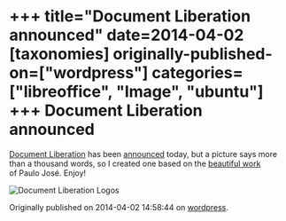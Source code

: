 +++
title="Document Liberation announced"
date=2014-04-02
[taxonomies]
originally-published-on=["wordpress"]
categories=["libreoffice", "Image", "ubuntu"]
+++
Document Liberation announced
=============================

<a href="http://www.documentliberation.org/">Document Liberation</a> has been <a href="http://blog.documentfoundation.org/2014/04/02/old-unaccessible-documents-rejoice/">announced</a> today, but a picture says more than a thousand words, so I created one based on the <a href="https://wiki.documentfoundation.org/Design/Wallpapers">beautiful work</a> of Paulo José. Enjoy!

![Document Liberation Logos](/img/wp/2014/04/dlrenderedhd-claim.png)

Originally published on 2014-04-02 14:58:44 on [wordpress](https://skyfromme.wordpress.com/2014/04/02/document-liberation-announced/).
